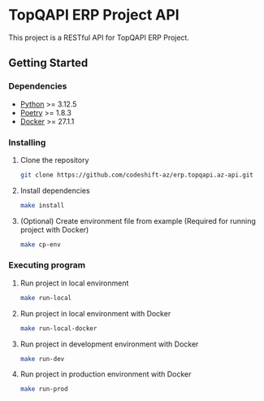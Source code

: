 # TopQAPI ERP Project API

This project is a RESTful API for TopQAPI ERP Project.

## Getting Started

### Dependencies

- [Python](https://www.python.org/downloads/) >= 3.12.5
- [Poetry](https://python-poetry.org/docs/#installation) >= 1.8.3
- [Docker](https://docs.docker.com/get-docker/) >= 27.1.1

### Installing

1. Clone the repository

    ```bash
    git clone https://github.com/codeshift-az/erp.topqapi.az-api.git
    ```

2. Install dependencies

    ```bash
    make install
    ```

3. (Optional) Create environment file from example (Required for running project with Docker)

    ```bash
    make cp-env
    ```

### Executing program

1. Run project in local environment

    ```bash
    make run-local
    ```

2. Run project in local environment with Docker

    ```bash
    make run-local-docker
    ```

3. Run project in development environment with Docker

    ```bash
    make run-dev
    ```

4. Run project in production environment with Docker

    ```bash
    make run-prod
    ```
